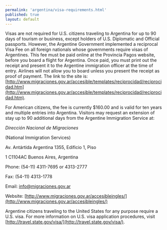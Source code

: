 ```yaml
--- 
permalink: 'argentina/visa-requirements.html' 
published: true 
layout: default
---
```

Visas are not required for U.S. citizens traveling to Argentina for up to 90 days of tourism or business, except holders of U.S. Diplomatic and Official passports. However, the Argentine Government implemented a reciprocal Visa Fee on all foreign nationals whose governments require visas of Argentines. This fee must be paid online at the Provincia Pagos website, before you board a flight for Argentina. Once paid, you must print out the receipt and present it to the Argentine immigration officer at the time of entry. Airlines will not allow you to board unless you present the receipt as proof of payment. The link to the site is: [http://www.migraciones.gov.ar/accesible/templates/reciprocidad/reciprocidad.htm](http://www.migraciones.gov.ar/accesible/templates/reciprocidad/reciprocidad.htm).

For American citizens, the fee is currently $160.00 and is valid for ten years and multiple entries into Argentina. Visitors may request an extension of stay up to 90 additional days from the Argentine Immigration Service at:
 
_Dirección Nacional de Migraciones_

(National Immigration Services)

Av. Antártida Argentina 1355, Edificio 1, Piso 

1 C1104AC Buenos Aires, Argentina

Phone: (54-11) 4311-7695 or 4313-2777 

Fax: (54-11) 4313-1778

Email: [info@migraciones.gov.ar](info@migraciones.gov.ar)

Website: [http://www.migraciones.gov.ar/accesibleingles/](http://www.migraciones.gov.ar/accesibleingles/)

Argentine citizens traveling to the United States for any purpose require a U.S. visa. For more information on U.S. visa application procedures, visit [http://travel.state.gov/visa/](http://travel.state.gov/visa/).
